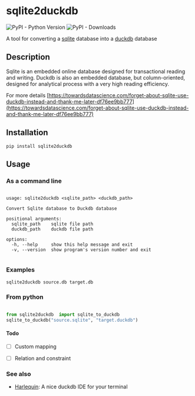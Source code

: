 # sqlite2duckdb

![PyPI - Python Version](https://img.shields.io/pypi/pyversions/sqlite2duckdb)
![PyPI - Downloads](https://img.shields.io/pypi/dm/sqlite2duckdb)

A tool for converting a [sqlite](https://www.sqlite.org/) database into a [duckdb](https://duckdb.org/) database


## Description 

Sqlite is an embedded online database designed for transactional reading and writing.
Duckdb is also an embedded database, but column-oriented, designed for analytical process with a very high reading efficiency.

For more details [https://towardsdatascience.com/forget-about-sqlite-use-duckdb-instead-and-thank-me-later-df76ee9bb777](https://towardsdatascience.com/forget-about-sqlite-use-duckdb-instead-and-thank-me-later-df76ee9bb777)


## Installation 

```
pip install sqlite2duckdb
```

## Usage 

### As a command line 

```

usage: sqlite2duckdb <sqlite_path> <duckdb_path>

Convert Sqlite database to Duckdb database

positional arguments:
  sqlite_path    sqlite file path
  duckdb_path    duckdb file path

options:
  -h, --help     show this help message and exit
  -v, --version  show program's version number and exit


```

### Examples 

```bash
sqlite2duckdb source.db target.db
```

### From python 

```python

from sqlite2duckdb  import sqlite_to_duckdb
sqlite_to_duckdb("source.sqlite", "target.duckdb")

```

#### Todo 

- [ ] Custom mapping
- [ ] Relation and constraint 


### See also 

- [Harlequin](https://github.com/tconbeer/harlequin): A nice duckdb IDE for your terminal



